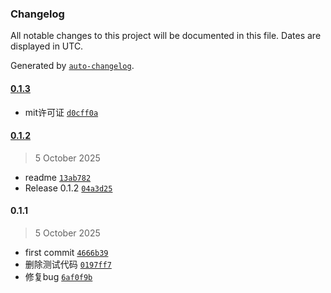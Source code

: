 ### Changelog

All notable changes to this project will be documented in this file. Dates are displayed in UTC.

Generated by [`auto-changelog`](https://github.com/CookPete/auto-changelog).

#### [0.1.3](https://github.com/ly199004142/n8n-custom-nodes/compare/0.1.2...0.1.3)

- mit许可证 [`d0cff0a`](https://github.com/ly199004142/n8n-custom-nodes/commit/d0cff0a05a4ea9c5a501fcd2144e89642f9fb2c7)

#### [0.1.2](https://github.com/ly199004142/n8n-custom-nodes/compare/0.1.1...0.1.2)

> 5 October 2025

- readme [`13ab782`](https://github.com/ly199004142/n8n-custom-nodes/commit/13ab782911f293b92ac11fdc88a76a967c1d2971)
- Release 0.1.2 [`04a3d25`](https://github.com/ly199004142/n8n-custom-nodes/commit/04a3d25f933362a2269dfff18754ba39de6a96d3)

#### 0.1.1

> 5 October 2025

- first commit [`4666b39`](https://github.com/ly199004142/n8n-custom-nodes/commit/4666b39dcce1a85776452bb9ba1c6f413c6f7bd4)
- 删除测试代码 [`0197ff7`](https://github.com/ly199004142/n8n-custom-nodes/commit/0197ff75db092d01cc9c4c904a17522161418f3c)
- 修复bug [`6af0f9b`](https://github.com/ly199004142/n8n-custom-nodes/commit/6af0f9b38a5576d46f30ecbd53d342b70af5cc2f)
